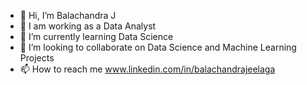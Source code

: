 - 👋 Hi, I’m Balachandra J
- 🔭 I am working as a Data Analyst
- 🌱 I’m currently learning Data Science
- 💞️ I’m looking to collaborate on Data Science and Machine Learning Projects
- 📫 How to reach me www.linkedin.com/in/balachandrajeelaga  

<!---
Balachandra2164/Balachandra2164 is a ✨ special ✨ repository because its `README.md` (this file) appears on your GitHub profile.
You can click the Preview link to take a look at your changes.
--->
